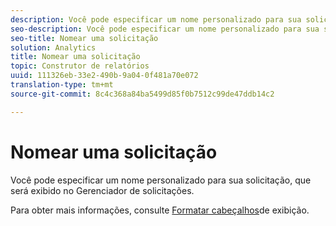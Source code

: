 ```yaml
---
description: Você pode especificar um nome personalizado para sua solicitação, que será exibido no Gerenciador de solicitações.
seo-description: Você pode especificar um nome personalizado para sua solicitação, que será exibido no Gerenciador de solicitações.
seo-title: Nomear uma solicitação
solution: Analytics
title: Nomear uma solicitação
topic: Construtor de relatórios
uuid: 111326eb-33e2-490b-9a04-0f481a70e072
translation-type: tm+mt
source-git-commit: 8c4c368a84ba5499d85f0b7512c99de47ddb14c2

---
```



# Nomear uma solicitação

Você pode especificar um nome personalizado para sua solicitação, que será exibido no Gerenciador de solicitações.

Para obter mais informações, consulte [Formatar cabeçalhos](/help/analyze/report-builder/layout/t-format-display-headers.md)de exibição.
